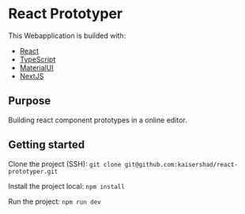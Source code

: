 # React Prototyper

This Webapplication is builded with:
- [React](https://reactjs.org/)
- [TypeScript](https://www.typescriptlang.org/)
- [MaterialUI](https://material-ui.com/)
- [NextJS](https://nextjs.org/)

## Purpose

Building react component prototypes in a online editor.

## Getting started

Clone the project (SSH): `git clone git@github.com:kaisershad/react-prototyper.git`

Install the project local: `npm install`

Run the project: `npm run dev`